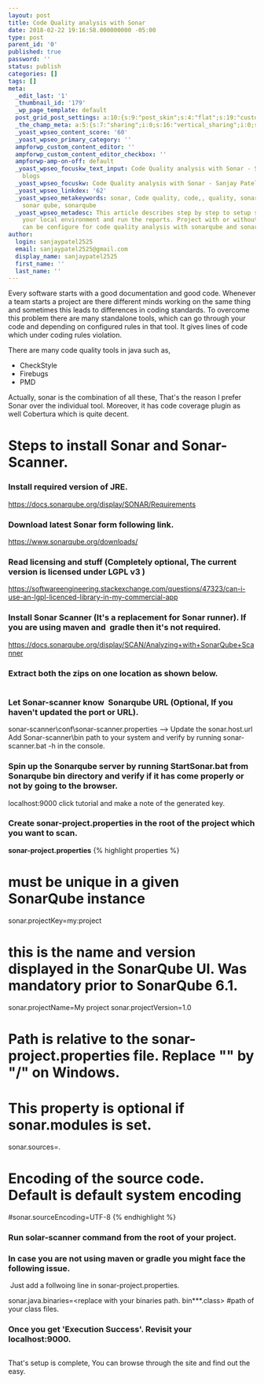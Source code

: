 ```yaml
---
layout: post
title: Code Quality analysis with Sonar
date: 2018-02-22 19:16:58.000000000 -05:00
type: post
parent_id: '0'
published: true
password: ''
status: publish
categories: []
tags: []
meta:
  _edit_last: '1'
  _thumbnail_id: '179'
  _wp_page_template: default
  post_grid_post_settings: a:10:{s:9:"post_skin";s:4:"flat";s:19:"custom_thumb_source";s:92:"https://abyte.stream/wp-content/plugins/post-grid/assets/frontend/css/images/placeholder.png";s:17:"font_awesome_icon";s:0:"";s:23:"font_awesome_icon_color";s:7:"#737272";s:22:"font_awesome_icon_size";s:4:"50px";s:17:"custom_youtube_id";s:0:"";s:15:"custom_vimeo_id";s:0:"";s:21:"custom_dailymotion_id";s:0:"";s:14:"custom_mp3_url";s:0:"";s:20:"custom_soundcloud_id";s:0:"";}
  _the_champ_meta: a:5:{s:7:"sharing";i:0;s:16:"vertical_sharing";i:0;s:7:"counter";i:0;s:16:"vertical_counter";i:0;s:11:"fb_comments";i:0;}
  _yoast_wpseo_content_score: '60'
  _yoast_wpseo_primary_category: ''
  ampforwp_custom_content_editor: ''
  ampforwp_custom_content_editor_checkbox: ''
  ampforwp-amp-on-off: default
  _yoast_wpseo_focuskw_text_input: Code Quality analysis with Sonar - Sanjay Patel
    blogs
  _yoast_wpseo_focuskw: Code Quality analysis with Sonar - Sanjay Patel blogs
  _yoast_wpseo_linkdex: '62'
  _yoast_wpseo_metakeywords: sonar, Code quality, code,, quality, sonar scanner, sonar-scanner,
    sonar qube, sonarqube
  _yoast_wpseo_metadesc: This article describes step by step to setup sonarqube in
    your local environment and run the reports. Project with or without maven/gradle
    can be configure for code quality analysis with sonarqube and sonar scanner.
author:
  login: sanjaypatel2525
  email: sanjaypatel2525@gmail.com
  display_name: sanjaypatel2525
  first_name: ''
  last_name: ''
---
```

Every software starts with a good documentation and good code. Whenever a team starts a project are there different minds working on the same thing and sometimes this leads to differences in coding standards. To overcome this problem there are many standalone tools, which can go through your code and depending on configured rules in that tool. It gives lines of code which under coding rules violation.

There are many code quality tools in java such as,

* CheckStyle
* Firebugs
* PMD

Actually, sonar is the combination of all these, That's the reason I prefer Sonar over the individual tool. Moreover, it has code coverage plugin as well Cobertura which is quite decent.
<h1>Steps to install Sonar and Sonar-Scanner.</h1>


### Install required version of JRE.
https://docs.sonarqube.org/display/SONAR/Requirements

### Download latest Sonar form following link.
https://www.sonarqube.org/downloads/

### Read licensing and stuff (Completely optional, The current version is licensed under LGPL v3 )
https://softwareengineering.stackexchange.com/questions/47323/can-i-use-an-lgpl-licenced-library-in-my-commercial-app

### Install Sonar Scanner (It's a replacement for Sonar runner). If you are using maven and  gradle then it's not required.
https://docs.sonarqube.org/display/SCAN/Analyzing+with+SonarQube+Scanner

### Extract both the zips on one location as shown below.
<img class="alignnone size-full wp-image-176" src="{{ site.baseurl }}/assets/img_5a8efabed2852.png" alt="" />


### Let Sonar-scanner know  Sonarqube URL (Optional, If you haven't updated the port or URL).
sonar-scanner\conf\sonar-scanner.properties --&gt; Update the sonar.host.url
Add Sonar-scanner\bin path to your system and verify by running sonar-scanner.bat -h in the console.

### Spin up the Sonarqube server by running StartSonar.bat from Sonarqube bin directory and verify if it has come properly or not by going to the browser.
localhost:9000
click tutorial and make a note of the generated key.

### Create sonar-project.properties in the root of the project which you want to scan.
<b>sonar-project.properties</b>
{% highlight properties %}
# must be unique in a given SonarQube instance
sonar.projectKey=my:project
# this is the name and version displayed in the SonarQube UI. Was mandatory prior to SonarQube 6.1.
sonar.projectName=My project
sonar.projectVersion=1.0
# Path is relative to the sonar-project.properties file. Replace "\" by "/" on Windows.
# This property is optional if sonar.modules is set. 
sonar.sources=.
# Encoding of the source code. Default is default system encoding
#sonar.sourceEncoding=UTF-8
{% endhighlight %}


### Run solar-scanner command from the root of your project.


### In case you are not using maven or gradle you might face the following issue.
<img class="alignnone size-full wp-image-177" src="{{ site.baseurl }}/assets/img_5a8f039d217de.png" alt="" />
Just add a follwoing line in sonar-project.properties.

sonar.java.binaries=&lt;replace with your binaries path. bin\**\*.class&gt; #path of your class files.

### Once you get 'Execution Success'. Revisit your localhost:9000.
<img class="alignnone size-full wp-image-181 " src="{{ site.baseurl }}/assets/img_5a8f182662166.png" alt="" />


That's setup is complete, You can browse through the site and find out the easy.
